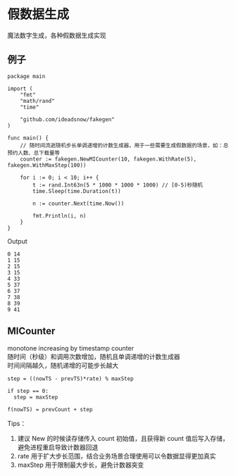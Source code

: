 # 假数据生成

魔法数字生成，各种假数据生成实现

## 例子
``` golang
package main

import (
	"fmt"
	"math/rand"
	"time"

	"github.com/ideadsnow/fakegen"
)

func main() {
	// 随时间流逝随机步长单调递增的计数生成器，用于一些需要生成假数据的场景，如：总预约人数、总下载量等
	counter := fakegen.NewMICounter(10, fakegen.WithRate(5), fakegen.WithMaxStep(100))

	for i := 0; i < 10; i++ {
		t := rand.Int63n(5 * 1000 * 1000 * 1000) // [0-5)秒随机
		time.Sleep(time.Duration(t))

		n := counter.Next(time.Now())

		fmt.Println(i, n)
	}
}
```

Output
```shell
0 14
1 15
2 15
3 15
4 33
5 37
6 37
7 38
8 39
9 41
```

## MICounter

monotone increasing by timestamp counter  
随时间（秒级）和调用次数增加，随机且单调递增的计数生成器  
时间间隔越久，随机递增的可能步长越大

```
step = ((nowTS - prevTS)*rate) % maxStep

if step == 0:
  step = maxStep

f(nowTS) = prevCount + step
```

Tips：

1. 建议 New 的时候读存储传入 count 初始值，且获得新 count 值后写入存储，避免进程重启导致计数器回退
2. rate 用于扩大步长范围，结合业务场景合理使用可以令数据显得更加真实
3. maxStep 用于限制最大步长，避免计数器突变

